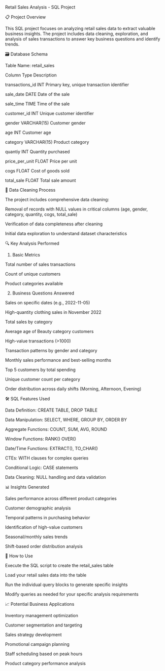 Retail Sales Analysis - SQL Project

📋 Project Overview

This SQL project focuses on analyzing retail sales data to extract valuable business insights. The project includes data cleaning, exploration, and analysis of sales transactions to answer key business questions and identify trends.

🗃️ Database Schema

Table Name: retail_sales

Column	Type	Description

transactions_id	INT	Primary key, unique transaction identifier

sale_date	DATE	Date of the sale

sale_time	TIME	Time of the sale

customer_id	INT	Unique customer identifier

gender	VARCHAR(15)	Customer gender

age	INT	Customer age

category	VARCHAR(15)	Product category

quantiy	INT	Quantity purchased

price_per_unit	FLOAT	Price per unit

cogs	FLOAT	Cost of goods sold

total_sale	FLOAT	Total sale amount

🧹 Data Cleaning Process

The project includes comprehensive data cleaning:

Removal of records with NULL values in critical columns (age, gender, category, quantity, cogs, total_sale)

Verification of data completeness after cleaning

Initial data exploration to understand dataset characteristics

🔍 Key Analysis Performed

1. Basic Metrics

Total number of sales transactions

Count of unique customers

Product categories available

2. Business Questions Answered

Sales on specific dates (e.g., 2022-11-05)

High-quantity clothing sales in November 2022

Total sales by category

Average age of Beauty category customers

High-value transactions (>1000)

Transaction patterns by gender and category

Monthly sales performance and best-selling months

Top 5 customers by total spending

Unique customer count per category

Order distribution across daily shifts (Morning, Afternoon, Evening)

🛠️ SQL Features Used

Data Definition: CREATE TABLE, DROP TABLE

Data Manipulation: SELECT, WHERE, GROUP BY, ORDER BY

Aggregate Functions: COUNT, SUM, AVG, ROUND

Window Functions: RANK() OVER()

Date/Time Functions: EXTRACT(), TO_CHAR()

CTEs: WITH clauses for complex queries

Conditional Logic: CASE statements

Data Cleaning: NULL handling and data validation

📊 Insights Generated

Sales performance across different product categories

Customer demographic analysis

Temporal patterns in purchasing behavior

Identification of high-value customers

Seasonal/monthly sales trends

Shift-based order distribution analysis

🚀 How to Use

Execute the SQL script to create the retail_sales table

Load your retail sales data into the table

Run the individual query blocks to generate specific insights

Modify queries as needed for your specific analysis requirements

📈 Potential Business Applications

Inventory management optimization

Customer segmentation and targeting

Sales strategy development

Promotional campaign planning

Staff scheduling based on peak hours

Product category performance analysis



